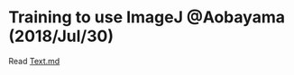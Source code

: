 # Training to use ImageJ @Aobayama (2018/Jul/30)  

Read [Text.md](https://github.com/blukaniro/TrainingImageJ180730/blob/master/Text.md)  

